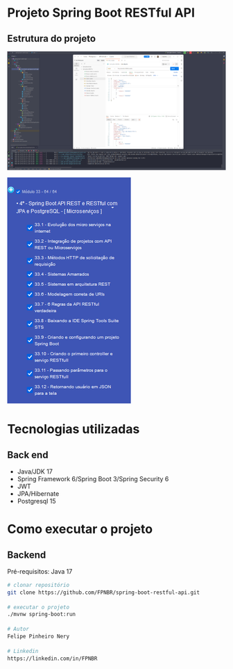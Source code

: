 # Projeto Spring Boot RESTful API

 
## Estrutura do projeto
![Web 1](https://github.com/FPNBR/spring-boot-restful-api/blob/main/src/main/resources/images/1.png)

![Web 2](https://github.com/FPNBR/spring-boot-restful-api/blob/main/src/main/resources/images/2.png)

# Tecnologias utilizadas

## Back end
- Java/JDK 17
- Spring Framework 6/Spring Boot 3/Spring Security 6
- JWT
- JPA/Hibernate
- Postgresql 15

# Como executar o projeto

## Backend
Pré-requisitos: Java 17

```bash
# clonar repositório
git clone https://github.com/FPNBR/spring-boot-restful-api.git

# executar o projeto
./mvnw spring-boot:run

# Autor
Felipe Pinheiro Nery

# Linkedin
https://linkedin.com/in/FPNBR
